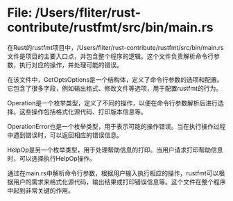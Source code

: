 # File: /Users/fliter/rust-contribute/rustfmt/src/bin/main.rs

在Rust的rustfmt项目中，/Users/fliter/rust-contribute/rustfmt/src/bin/main.rs文件是项目的主要入口点，并包含整个程序的逻辑。这个文件负责解析命令行参数，执行对应的操作，并处理可能的错误。

在该文件中，GetOptsOptions是一个结构体，定义了命令行参数的选项和配置。它包含了很多字段，例如输出格式、修改文件等选项，用于配置rustfmt的行为。

Operation是一个枚举类型，定义了不同的操作，以便在命令行参数解析后进行选择。这些操作包括格式化源代码、打印版本信息等。

OperationError也是一个枚举类型，用于表示可能的操作错误。当在执行操作过程中遇到错误时，可以返回相应的错误信息。

HelpOp是另一个枚举类型，用于处理帮助信息的打印。当用户请求打印帮助信息时，可以选择执行HelpOp操作。

通过在main.rs中解析命令行参数，根据用户输入执行相应的操作，rustfmt可以根据用户的需求来格式化源代码，输出结果或打印错误信息等。这个文件在整个程序中起到非常关键的作用。

